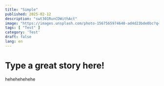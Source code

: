 ```yaml
---
title: "Simple"
published: 2025-02-12
description: "swt301RunCDWithAct"
image: "https://images.unsplash.com/photo-1567565974640-ad4d23bde0bc?q=80&w=2118&auto=format&fit=crop&ixlib=rb-4.0.3&ixid=M3wxMjA3fDB8MHxwaG90by1wYWdlfHx8fGVufDB8fHx8fA%3D%3D"
tags: [ "Test" ]
category: 'Test'
draft: false
lang: en
---
```


# Type a great story here!

hehehehehehe